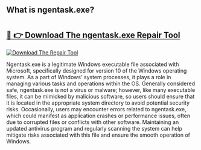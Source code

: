 ## What is ngentask.exe? 

# <h2><a href="https://exedetect.com/download.php?ngentask.exe">🔗 👉 Download The ngentask.exe Repair Tool</a></h2>

[![Download The Repair Tool](https://exedetect.com/download-button.jpg)](https://exedetect.com/download.php?ngentask.exe)

Ngentask.exe is a legitimate Windows executable file associated with Microsoft, specifically designed for version 10 of the Windows operating system. As a part of Windows' system processes, it plays a role in managing various tasks and operations within the OS. Generally considered safe, ngentask.exe is not a virus or malware; however, like many executable files, it can be mimicked by malicious software, so users should ensure that it is located in the appropriate system directory to avoid potential security risks. Occasionally, users may encounter errors related to ngentask.exe, which could manifest as application crashes or performance issues, often due to corrupted files or conflicts with other software. Maintaining an updated antivirus program and regularly scanning the system can help mitigate risks associated with this file and ensure the smooth operation of Windows.